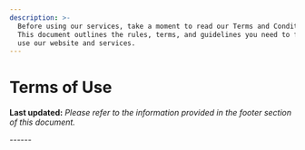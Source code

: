 ```yaml
---
description: >-
  Before using our services, take a moment to read our Terms and Conditions.
  This document outlines the rules, terms, and guidelines you need to follow to
  use our website and services.
---
```


# Terms of Use

**Last updated:** _Please refer to the information provided in the footer section of this document._

_------_

